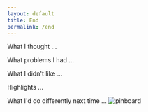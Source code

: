 ```yaml
---
layout: default
title: End
permalink: /end
---
```


What I thought ...

What problems I had ...

What I didn't like ...

Highlights ...

What I'd do differently next time ...
![]({{site.baseurl}}/assets/pinboard.jpg "pinboard")
